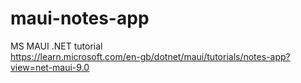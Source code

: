 # maui-notes-app
MS MAUI .NET tutorial  
https://learn.microsoft.com/en-gb/dotnet/maui/tutorials/notes-app?view=net-maui-9.0
